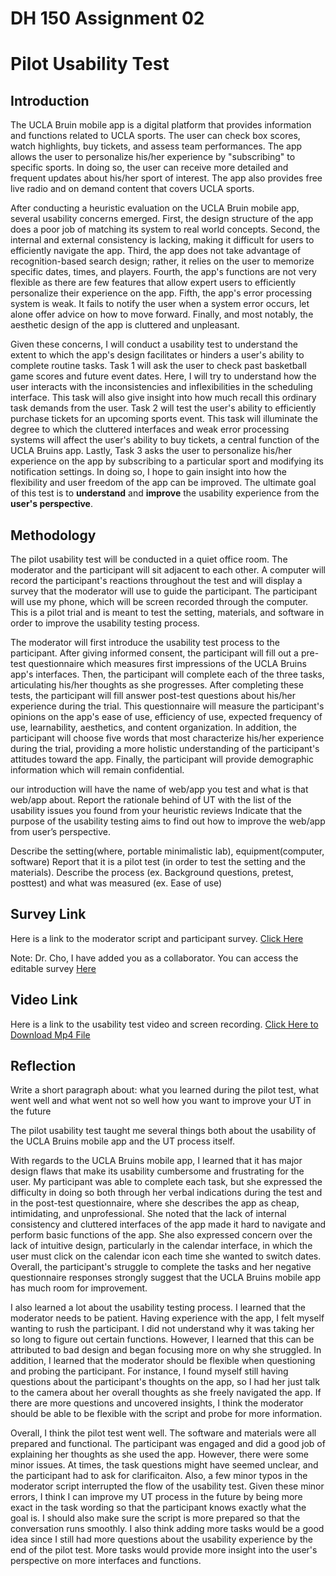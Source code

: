 # DH 150 Assignment 02

# Pilot Usability Test 

## Introduction 

The UCLA Bruin mobile app is a digital platform that provides information and functions related to UCLA sports. The user can check box scores, watch highlights, buy tickets, and assess team performances. The app allows the user to personalize his/her experience by "subscribing" to specific sports. In doing so, the user can receive more detailed and frequent updates about his/her sport of interest. The app also provides free live radio and on demand content that covers UCLA sports.

After conducting a heuristic evaluation on the UCLA Bruin mobile app, several usability concerns emerged. First, the design structure of the app does a poor job of matching its system to real world concepts. Second, the internal and external consistency is lacking, making it difficult for users to efficiently navigate the app. Third, the app does not take advantage of recognition-based search design; rather, it relies on the user to memorize specific dates, times, and players. Fourth, the app's functions are not very flexible as there are few features that allow expert users to efficiently personalize their experience on the app. Fifth, the app's error processing system is weak. It fails to notify the user when a system error occurs, let alone offer advice on how to move forward. Finally, and most notably, the aesthetic design of the app is cluttered and unpleasant.  

Given these concerns, I will conduct a usability test to understand the extent to which the app's design facilitates or hinders a user's ability to complete routine tasks. Task 1 will ask the user to check past basketball game scores and future event dates. Here, I will try to understand how the user interacts with the inconsistencies and inflexibilities in the scheduling interface. This task will also give insight into how much recall this ordinary task demands from the user. Task 2 will test the user's ability to efficiently purchase tickets for an upcoming sports event. This task will illuminate the degree to which the cluttered interfaces and weak error processing systems will affect the user's ability to buy tickets, a central function of the UCLA Bruins app. Lastly, Task 3 asks the user to personalize his/her experience on the app by subscribing to a particular sport and modifying its notification settings. In doing so, I hope to gain insight into how the flexibility and user freedom of the app can be improved. The ultimate goal of this test is to **understand** and **improve** the usability experience from the **user's perspective**. 

## Methodology

The pilot usability test will be conducted in a quiet office room. The moderator and the participant will sit adjacent to each other. A computer will record the participant's reactions throughout the test and will display a survey that the moderator will use to guide the participant. The participant will use my phone, which will be screen recorded through the computer. This is a pilot trial and is meant to test the setting, materials, and software in order to improve the usability testing process. 

The moderator will first introduce the usability test process to the participant. After giving informed consent, the participant will fill out a pre-test questionnaire which measures first impressions of the UCLA Bruins app's interfaces. Then, the participant will complete each of the three tasks, articulating his/her thoughts as she progresses. After completing these tests, the participant will fill answer post-test questions about his/her experience during the trial. This questionnaire will measure the participant's opinions on the app's ease of use, efficiency of use, expected frequency of use, learnability, aesthetics, and content organization. In addition, the participant will choose five words that most characterize his/her experience during the trial, providing a more holistic understanding of the participant's attitudes toward the app. Finally, the participant will provide demographic information which will remain confidential. 

our introduction will have the name of web/app you test and what is that web/app about. 
Report the rationale behind of UT with the list of the usability issues you found from your heuristic reviews
Indicate that the purpose of the usability testing aims to find out how to improve the web/app from user’s perspective.

Describe the setting(where, portable minimalistic lab), equipment(computer, software)
Report that it is a pilot test (in order to test the setting and the materials).
Describe the process (ex. Background questions, pretest, posttest) and what was measured (ex. Ease of use)

## Survey Link

Here is a link to the moderator script and participant survey. [Click Here](https://forms.gle/22oESa3TUNvt14QP6) 

Note: Dr. Cho, I have added you as a collaborator. You can access the editable survey [Here](https://docs.google.com/forms/d/1aAWFNN2KhPZEq1w_hh6BXRTz44rZL5uh0e1b1gpFvT0/edit?usp=sharing)

## Video Link

Here is a link to the usability test video and screen recording. [Click Here to Download Mp4 File](https://drive.google.com/file/d/1yiEDN1tqZ3sDmb-SoFgJF1S73n4gDxAl/view?usp=sharing)

## Reflection 

Write a short paragraph about:
what you learned during the pilot test, 
what went well and what went not so well 
how you want to improve your UT in the future


The pilot usability test taught me several things both about the usability of the UCLA Bruins mobile app and the UT process itself. 

With regards to the UCLA Bruins mobile app, I learned that it has major design flaws that make its usability cumbersome and frustrating for the user. My participant was able to complete each task, but she expressed the difficulty in doing so both through her verbal indications during the test and in the post-test questionnaire, where she describes the app as cheap, intimidating, and unprofessional. She noted that the lack of internal consistency and cluttered interfaces of the app made it hard to navigate and perform basic functions of the app. She also expressed concern over the lack of intuitive design, particularly in the calendar interface, in which the user must click on the calendar icon each time she wanted to switch dates. Overall, the participant's struggle to complete the tasks and her negative questionnaire responses strongly suggest that the UCLA Bruins mobile app has much room for improvement. 

I also learned a lot about the usability testing process. I learned that the moderator needs to be patient. Having experience with the app, I felt myself wanting to rush the participant. I did not understand why it was taking her so long to figure out certain functions. However, I learned that this can be attributed to bad design and began focusing more on why she struggled. In addition, I learned that the moderator should be flexible when questioning and probing the participant. For instance, I found myself still having questions about the participant's thoughts on the app, so I had her just talk to the camera about her overall thoughts as she freely navigated the app. If there are more questions and uncovered insights, I think the moderator should be able to be flexible with the script and probe for more information. 

Overall, I think the pilot test went well. The software and materials were all prepared and functional. The participant was engaged and did a good job of explaining her thoughts as she used the app. However, there were some minor issues. At times, the task questions might have seemed unclear, and the participant had to ask for clarificaiton. Also, a few minor typos in the moderator script interrupted the flow of the usability test. Given these minor errors, I think I can improve my UT process in the future by being more exact in the task wording so that the participant knows exactly what the goal is. I should also make sure the script is more prepared so that the conversation runs smoothly. I also think adding more tasks would be a good idea since I still had more questions about the usability experience by the end of the pilot test. More tasks would provide more insight into the user's perspective on more interfaces and functions. 

